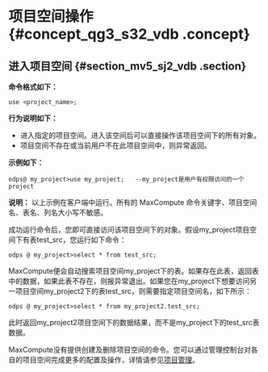 # 项目空间操作 {#concept_qg3_s32_vdb .concept}

## 进入项目空间 {#section_mv5_sj2_vdb .section}

**命令格式如下：**

```
use <project_name>;
```

**行为说明如下：**

-   进入指定的项目空间。进入该空间后可以直接操作该项目空间下的所有对象。
-   项目空间不存在或当前用户不在此项目空间中，则异常返回。

**示例如下：**

```
odps@ my_project>use my_project;   --my_project是用户有权限访问的一个project
```

**说明：** 以上示例在客户端中运行。所有的 MaxCompute 命令关键字、项目空间名、表名、列名大小写不敏感。

成功运行命令后，您即可直接访问该项目空间下的对象。假设my\_project项目空间下有表test\_src，您运行如下命令：

```
odps @ my_project>select * from test_src;
```

MaxCompute便会自动搜索项目空间my\_project下的表。如果存在此表，返回表中的数据，如果此表不存在，则报异常退出。如果您在my\_project下想要访问另一项目空间my\_project2下的表test\_src，则需要指定项目空间名，如下所示：

```
odps @ my_project>select * from my_project2.test_src;
```

此时返回my\_project2项目空间下的数据结果，而不是my\_project下的test\_src表数据。

MaxCompute没有提供创建及删除项目空间的命令。您可以通过管理控制台对各自的项目空间完成更多的配置及操作，详情请参见[项目管理](https://help.aliyun.com/document_detail/30301.html)。

